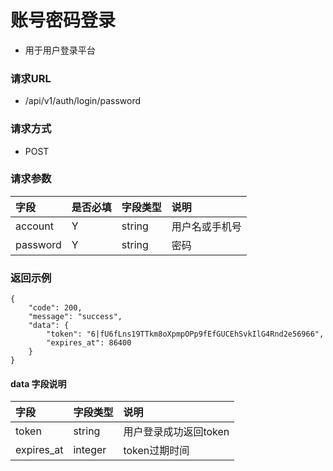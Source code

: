 # 账号密码登录

* 用于用户登录平台

### 请求URL

* /api/v1/auth/login/password

### 请求方式
* POST

### 请求参数

| 字段       | 是否必填 | 字段类型   | 说明      |
|:---------|:-----|:-------|:--------|
| account  | Y    | string | 用户名或手机号 |
| password | Y    | string | 密码      |

### 返回示例

```
{
    "code": 200,
    "message": "success",
    "data": {
        "token": "6|fU6fLns19TTkm8oXpmpOPp9fEfGUCEhSvkIlG4Rnd2e56966",
        "expires_at": 86400
    }
}
```
#### data 字段说明
| 字段         | 字段类型    | 说明            |
|:-----------|:--------|:--------------|
| token      | string  | 用户登录成功返回token |
| expires_at | integer | token过期时间     |
